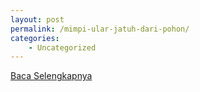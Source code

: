 ```yaml
---
layout: post
permalink: /mimpi-ular-jatuh-dari-pohon/
categories:
    - Uncategorized
---
```


[Baca Selengkapnya](/06)